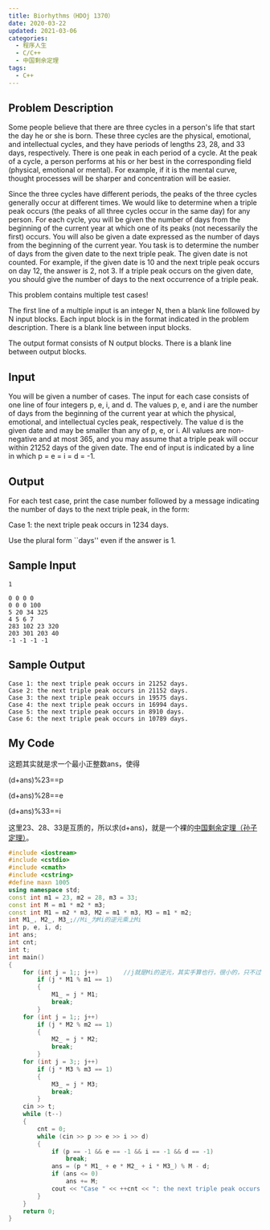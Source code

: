 ```yaml
---
title: Biorhythms（HDOj 1370）
date: 2020-03-22
updated: 2021-03-06
categories:
  - 程序人生
  - C/C++
  - 中国剩余定理
tags:
  - C++
---
```


## Problem Description 

Some people believe that there are three cycles in a person's life that start the day he or she is born. These three cycles are the physical, emotional, and intellectual cycles, and they have periods of lengths 23, 28, and 33 days, respectively. There is one peak in each period of a cycle. At the peak of a cycle, a person performs at his or her best in the corresponding field (physical, emotional or mental). For example, if it is the mental curve, thought processes will be sharper and concentration will be easier.

Since the three cycles have different periods, the peaks of the three cycles generally occur at different times. We would like to determine when a triple peak occurs (the peaks of all three cycles occur in the same day) for any person. For each cycle, you will be given the number of days from the beginning of the current year at which one of its peaks (not necessarily the first) occurs. You will also be given a date expressed as the number of days from the beginning of the current year. You task is to determine the number of days from the given date to the next triple peak. The given date is not counted. For example, if the given date is 10 and the next triple peak occurs on day 12, the answer is 2, not 3. If a triple peak occurs on the given date, you should give the number of days to the next occurrence of a triple peak.

This problem contains multiple test cases!

The first line of a multiple input is an integer N, then a blank line followed by N input blocks. Each input block is in the format indicated in the problem description. There is a blank line between input blocks.

The output format consists of N output blocks. There is a blank line between output blocks. 

## Input 

You will be given a number of cases. The input for each case consists of one line of four integers p, e, i, and d. The values p, e, and i are the number of days from the beginning of the current year at which the physical, emotional, and intellectual cycles peak, respectively. The value d is the given date and may be smaller than any of p, e, or i. All values are non-negative and at most 365, and you may assume that a triple peak will occur within 21252 days of the given date. The end of input is indicated by a line in which p = e = i = d = -1. 

## Output 

For each test case, print the case number followed by a message indicating the number of days to the next triple peak, in the form:

Case 1: the next triple peak occurs in 1234 days.

Use the plural form ``days'' even if the answer is 1. 

## Sample Input 

```
1

0 0 0 0
0 0 0 100
5 20 34 325
4 5 6 7
283 102 23 320
203 301 203 40
-1 -1 -1 -1
```

## Sample Output 

```
Case 1: the next triple peak occurs in 21252 days.
Case 2: the next triple peak occurs in 21152 days.
Case 3: the next triple peak occurs in 19575 days.
Case 4: the next triple peak occurs in 16994 days.
Case 5: the next triple peak occurs in 8910 days.
Case 6: the next triple peak occurs in 10789 days.
```

## My Code

<p>这题其实就是求一个最小正整数ans，使得</p>

<p>(d+ans)%23==p</p>

<p>(d+ans)%28==e</p>

<p>(d+ans)%33==i</p>

<p>这里23、28、33是互质的，所以求(d+ans)，就是一个裸的<a href="https://blog.csdn.net/S_999999/article/details/89298179">中国剩余定理（孙子定理）</a>。</p>

```cpp
#include <iostream>
#include <cstdio>
#include <cmath>
#include <cstring>
#define maxn 1005
using namespace std;
const int m1 = 23, m2 = 28, m3 = 33;
const int M = m1 * m2 * m3;
const int M1 = m2 * m3, M2 = m1 * m3, M3 = m1 * m2;
int M1_, M2_, M3_;//Mi_为Mi的逆元乘上Mi
int p, e, i, d;
int ans;
int cnt;
int t;
int main()
{
	for (int j = 1;; j++)		//j就是Mi的逆元，其实手算也行，很小的，只不过我比较懒
		if (j * M1 % m1 == 1)
		{
			M1_ = j * M1;
			break;
		}
	for (int j = 1;; j++)
		if (j * M2 % m2 == 1)
		{
			M2_ = j * M2;
			break;
		}
	for (int j = 3;; j++)
		if (j * M3 % m3 == 1)
		{
			M3_ = j * M3;
			break;
		}
	cin >> t;
	while (t--)
	{
		cnt = 0;
		while (cin >> p >> e >> i >> d)
		{
			if (p == -1 && e == -1 && i == -1 && d == -1)
				break;
			ans = (p * M1_ + e * M2_ + i * M3_) % M - d;
			if (ans <= 0)
				ans += M;
			cout << "Case " << ++cnt << ": the next triple peak occurs in " << ans << " days." << endl;
		}
	}
	return 0;
}
```

